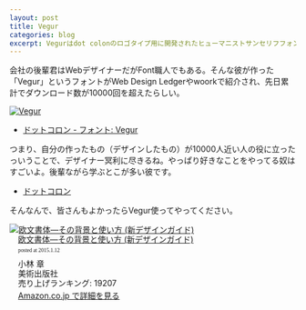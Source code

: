 ```yaml
---
layout: post
title: Vegur
categories: blog
excerpt: Vegurはdot colonのロゴタイプ用に開発されたヒューマニストサンセリフフォントです。
---
```


会社の後輩君はWebデザイナーだがFont職人でもある。そんな彼が作った「Vegur」というフォントがWeb Design Ledgerやwoorkで紹介され、先日累計でダウンロード数が10000回を超えたらしい。

[![Vegur](/mol/images/2009/0227-00.png)](http://dotcolon.net/font/vegur/)

+ [ドットコロン - フォント: Vegur](http://dotcolon.net/font/vegur/)

つまり、自分の作ったもの（デザインしたもの）が10000人近い人の役に立ったっいうことで、デザイナー冥利に尽きるね。やっぱり好きなことをやってる奴はすごいよ。後輩ながら学ぶとこが多い彼です。

+ [ドットコロン](http://dotcolon.net/)

そんなんで、皆さんもよかったらVegur使ってやってください。


<div class="azlink-box" style="margin-bottom:0px"><div class="azlink-image" style="float:left"><a href="http://www.amazon.co.jp/exec/obidos/ASIN/4568502772/warikiru-22/" name="azlinklink" target="_blank"><img src="http://ecx.images-amazon.com/images/I/41OKbfK2WQL._SL160_.jpg" alt="欧文書体―その背景と使い方 (新デザインガイド)" style="border:none" /></a></div><div class="azlink-info" style="float:left;margin-left:15px;line-height:120%"><div class="azlink-name" style="margin-bottom:10px;line-height:120%"><a href="http://www.amazon.co.jp/exec/obidos/ASIN/4568502772/warikiru-22/" name="azlinklink" target="_blank">欧文書体―その背景と使い方 (新デザインガイド)</a><div class="azlink-powered-date" style="font-size:7pt;margin-top:5px;font-family:verdana;line-height:120%">posted at 2015.1.12</div></div><div class="azlink-detail">小林 章<br />美術出版社<br />売り上げランキング: 19207<br /></div><div class="azlink-link" style="margin-top:5px"><a href="http://www.amazon.co.jp/exec/obidos/ASIN/4568502772/warikiru-22/" target="_blank">Amazon.co.jp で詳細を見る</a></div></div><div class="azlink-footer" style="clear:left"></div></div>